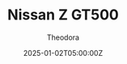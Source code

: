 ---
title: "Nissan Z GT500"
meta_title: ""
description: "Nissan Z GT500 (urd_jt5_shiro_2022) - SuperGT by URD"
date: 2025-01-02T05:00:00Z
thumb: rAzRKkg
mainimage: ejtVbk2
cargallery: ["RsHbXIl", "6C90w56", "RsHbXIl"]
categories: ["Car"]
author: "Theodora"
championship: Super GT
tags: ["Nissan", "Super GT", "GT500", "URD", "Japan", "2021","Sports Car"]
draft: false
link: https://mods.to/KRiA683c69882ac1c
zipsize: "83 MB"
host: logo
manu: Nissan
country: Japan
year: 2021
class: GT500
championship: Super GT
drivetrain: RWD
engine: 2.0l NR4S21 I4
power: 654 hp
torque: 630
mass: 1020
speed: 300
gb: 6-Speed
accel: 3s
creator: URD
creatorfull: United Racing Design
version: "1.0"
csp: "0.2.6"
carname: "Nissan Z GT500"
realname: URD JT5 Shiro 2022
livery: "4 included"
r2r: 1
---